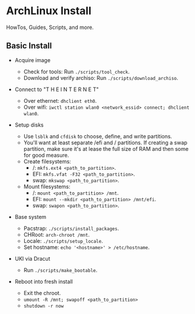 # ArchLinux Install
HowTos, Guides, Scripts, and more.




## Basic Install
* Acquire image
    * Check for tools: Run `./scripts/tool_check`.
    * Download and verify archiso: Run `./scripts/download_archiso`.

* Connect to "T H E  I N T E R N E T"
    * Over ethernet: `dhclient eth0`.
    * Over wifi: `iwctl station wlan0 <network_essid> connect; dhclient wlan0`.

* Setup disks
    * Use `lsblk` and `cfdisk` to choose, define, and write partitions.
    * You'll want at least separate /efi and / partitions. If creating a swap partition, make sure it's at lease the full size of RAM and then some for good measure.
    * Create filesystems:
        * /: `mkfs.ext4 <path_to_partition>`.
        * EFI: `mkfs.vfat -F32 <path_to_partition>`.
        * swap: `mkswap <path_to_partition>`.
    * Mount filesystems:
        * /: `mount <path_to_partition> /mnt`.
        * EFI: `mount --mkdir <path_to_partition> /mnt/efi`.
        * swap: `swapon <path_to_partition>`.

* Base system
    * Pacstrap: `./scripts/install_packages`.
    * CHRoot: `arch-chroot /mnt`.
    * Locale: `./scripts/setup_locale`.
    * Set hostname: `echo '<hostname>' > /etc/hostname`.

* UKI via Dracut
    * Run `./scripts/make_bootable`.

* Reboot into fresh install
    * Exit the chroot.
    * `umount -R /mnt; swapoff <path_to_partition>`
    * `shutdown -r now`
